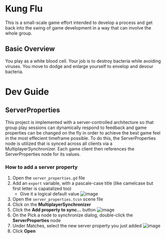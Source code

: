 # Kung Flu
This is a small-scale game effort intended to develop a process and get back into the swing of game development in a way that can involve the whole group.

## Basic Overview
You play as a white blood cell. Your job is to destroy bacteria while avoiding viruses. You move to dodge and enlarge yourself to envelop and devour bacteria.

# Dev Guide

## ServerProperties
This project is implemented with a server-controlled architecture so that group play sessions can dynamically respond to feedback and game properties can be changed on the fly in order to achieve the best game feel in the most effecient timeframe possible. To do this, the ServerProperties node is utilized that is synced across all clients via a MultiplayerSynchronizer. Each game client then references the ServerProperties node for its values.

### How to add a server property
1. Open the `server_properties.gd` file
2. Add an `export` variable, with a pascale-case title (like camelcase but first letter is capatalized too)
   - Give it a logical default value
![image](https://github.com/user-attachments/assets/66ec4894-981e-45bd-b93f-4673b3b0b9cb)
3. Open the `server_properties.tcsn` scene file
4. Click on the **MultiplayerSynchronizer**
5. Click the **Add property to sync...** button
![image](https://github.com/user-attachments/assets/7a84521f-2ccd-4ad5-a057-9c408aa5d514)
6. On the Pick a node to synchronize dialog, double-click the **ServerProperties** node
7. Under Matches, select the new server property you just added
![image](https://github.com/user-attachments/assets/24ad19e6-e548-46a7-9611-e95b7d1ae1b1)
8. Click **Open**
